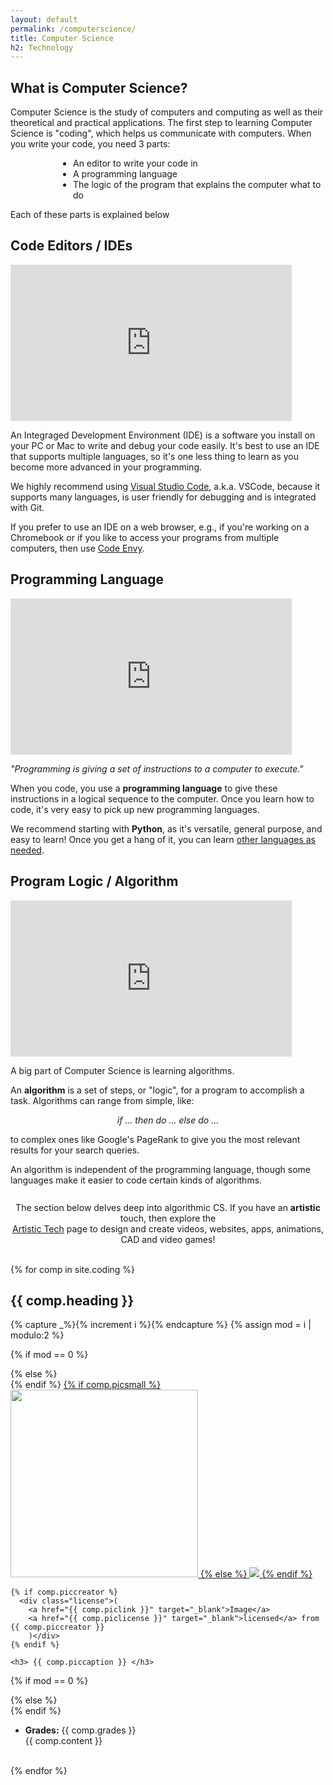 ```yaml
---
layout: default
permalink: /computerscience/
title: Computer Science
h2: Technology
---
```


<section50short>
<h2>What is Computer Science?</h2> 
<p>Computer Science is the study of computers and computing as well as their theoretical and practical applications. The first step to learning Computer Science is "coding", which helps us communicate with computers. When you write your code, you need 3 parts:</p>
  <ul class="disc16l1" style="padding-left:100px">
  <li>An editor to write your code in</li>
  <li>A programming language</li>
  <li>The logic of the program that explains the computer what to do</li>
  </ul>
  <p>Each of these parts is explained below</p>

</section50short>

<section50>
<h2>Code Editors / IDEs</h2>
<div class="section50right">
    <iframe src="https://www.youtube.com/embed/Whps_IeaetM" scrolling="no" allowfullscreen="" width="450" height="250" frameborder="0"><br/></iframe>
</div>

<div class="section50left">
    <p>An Integraged Development Environment (IDE) is a software you install on your PC or Mac to write and debug your code easily. It's best to use an IDE that supports multiple languages, so it's one less thing to learn as you become more advanced in your programming.</p>
    <p>We highly recommend using <a href="https://code.visualstudio.com/" target="_blank">Visual Studio Code</a>, a.k.a. VSCode, because it supports many languages, is user friendly for debugging and is integrated with Git. </p>
    <p>If you prefer to use an IDE on a web browser, e.g., if you're working on a Chromebook or if you like to access your programs from multiple computers, then use <a href="https://codenvy.com/" target="_blank">Code Envy</a>.</p>
</div>
</section50>

<section50>
<h2>Programming Language</h2>
<div class="section50left">
    <iframe src="https://www.youtube.com/embed/EGQh5SZctaE" scrolling="no" allowfullscreen="" width="450" height="250" frameborder="0"><br/></iframe>
</div>

<div class="section50right">
    <p><i>"Programming is giving a set of instructions to a computer to execute."</i> </p> 
    <p>When you code, you use a <b>programming language</b> to give these instructions in a logical sequence to the computer. Once you learn how to code, it's very easy to pick up new programming languages. </p>
    <p> We recommend starting with <b>Python</b>, as it's versatile, general purpose, and easy to learn! Once you get a hang of it, you can learn <a href="https://news.codecademy.com/programming-languages/#most-popular-programming-languages" target="_blank">other languages as needed</a>.</p>
</div>
</section50>

<section50>
<h2>Program Logic / Algorithm</h2> 
<div class="section50right">
    <iframe src="https://www.youtube.com/embed/CvSOaYi89B4" scrolling="no" allowfullscreen="" width="450" height="250" frameborder="0"><br/></iframe>
</div>

<div class="section50left">
    <p>A big part of Computer Science is learning algorithms.</p>
    <p>An <b>algorithm</b> is a set of steps, or "logic", for a program to accomplish a task.  Algorithms can range from simple, like: </p>
    <p style="font-style:italic;text-align:center;">if ... then do ... else do ...</p>
    <p> to complex ones like Google's PageRank to give you the most relevant results for your search queries.</p>
    <p>An algorithm is independent of the programming language, though some languages make it easier to code certain kinds of algorithms.</p>
</div>
</section50>

<section50short>
  <div class="note">
    <p style="text-align:center; padding-top:13px">The section below delves deep into algorithmic CS. If you have an <b>artistic</b> touch, then explore the <br><a href="/techart/" target="_blank">Artistic Tech</a> page to design and create videos, websites, apps, animations, CAD and video games!</p>
  </div>
</section50short>


<br>
{% for comp in site.coding %}  
<section50> 
  <h2 id="{{ comp.hash }}"> {{ comp.heading }} </h2>

  <!-- Use capture to prevent outputting i -->
  {% capture _%}{% increment i %}{% endcapture %}
  {% assign mod = i | modulo:2 %}

  <!-- For even loop runs, put pic to left. Switch for odd -->
  {% if mod == 0 %}
  <div class="section50right">
  {% else %}
  <div class="section50left">
  {% endif %}

  <a href="{{ comp.link }}" target="_blank">
    {% if comp.picsmall %}
      <img style="width:300px" src="{{ comp.pic }}">
    {% else %}
      <img src="{{ comp.pic }}">
    {% endif %}
  </a>

    {% if comp.piccreator %}
      <div class="license">(
        <a href="{{ comp.piclink }}" target="_blank">Image</a>
        <a href="{{ comp.piclicense }}" target="_blank">licensed</a> from {{ comp.piccreator }}
        )</div>
    {% endif %}

    <h3> {{ comp.piccaption }} </h3>
  </div>

  {% if mod == 0 %}
  <!--div class="section50left" style="padding-left:20px"-->
  <div class="section50left">
  {% else %}
  <div class="section50right">
  {% endif %}
    <ul class="compl1">
    <li class="li2"><b>Grades:</b> {{ comp.grades }} </li>
    {{ comp.content }} 
    </ul>
    </div>

</section50>
<br>
{% endfor %}
